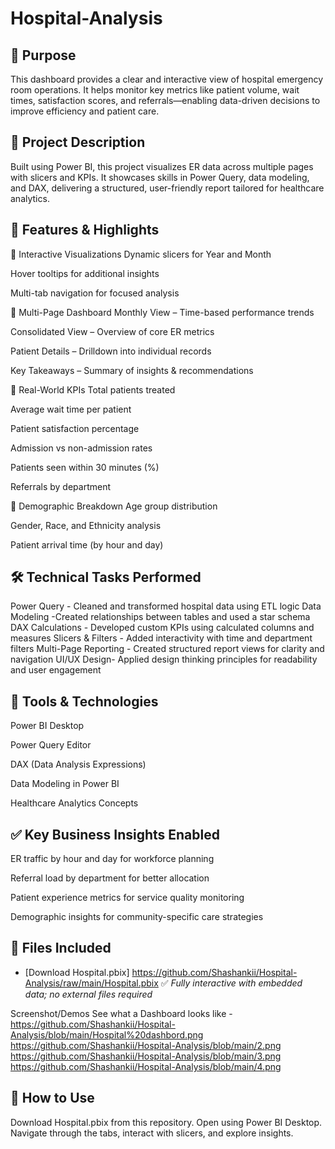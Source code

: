 # Hospital-Analysis
## 📌 Purpose

This dashboard provides a clear and interactive view of hospital emergency room operations. It helps monitor key metrics like patient volume, wait times, satisfaction scores, and referrals—enabling data-driven decisions to improve efficiency and patient care.

## 📝 Project Description

Built using Power BI, this project visualizes ER data across multiple pages with slicers and KPIs. It showcases skills in Power Query, data modeling, and DAX, delivering a structured, user-friendly report tailored for healthcare analytics.

## 🌟 Features & Highlights

🔹 Interactive Visualizations
Dynamic slicers for Year and Month

Hover tooltips for additional insights

Multi-tab navigation for focused analysis

🔹 Multi-Page Dashboard
Monthly View – Time-based performance trends

Consolidated View – Overview of core ER metrics

Patient Details – Drilldown into individual records

Key Takeaways – Summary of insights & recommendations

🔹 Real-World KPIs
Total patients treated

Average wait time per patient

Patient satisfaction percentage

Admission vs non-admission rates

Patients seen within 30 minutes (%)

Referrals by department

🔹 Demographic Breakdown
Age group distribution

Gender, Race, and Ethnicity analysis

Patient arrival time (by hour and day)

## 🛠 Technical Tasks Performed

Power Query	- Cleaned and transformed hospital data using ETL logic
Data Modeling	-Created relationships between tables and used a star schema
DAX Calculations - Developed custom KPIs using calculated columns and measures
Slicers & Filters	- Added interactivity with time and department filters
Multi-Page Reporting - Created structured report views for clarity and navigation
UI/UX Design- Applied design thinking principles for readability and user engagement

## 🔧 Tools & Technologies
Power BI Desktop

Power Query Editor

DAX (Data Analysis Expressions)

Data Modeling in Power BI

Healthcare Analytics Concepts


## ✅ Key Business Insights Enabled
ER traffic by hour and day for workforce planning

Referral load by department for better allocation

Patient experience metrics for service quality monitoring

Demographic insights for community-specific care strategies




## 📁 Files Included
- [Download Hospital.pbix] https://github.com/Shashankii/Hospital-Analysis/raw/main/Hospital.pbix
✅ *Fully interactive with embedded data; no external files required*

Screenshot/Demos
See what a Dashboard looks like - https://github.com/Shashankii/Hospital-Analysis/blob/main/Hospital%20dashbord.png
https://github.com/Shashankii/Hospital-Analysis/blob/main/2.png
https://github.com/Shashankii/Hospital-Analysis/blob/main/3.png
https://github.com/Shashankii/Hospital-Analysis/blob/main/4.png


## 🧩 How to Use
Download Hospital.pbix from this repository.
Open using Power BI Desktop.
Navigate through the tabs, interact with slicers, and explore insights.

